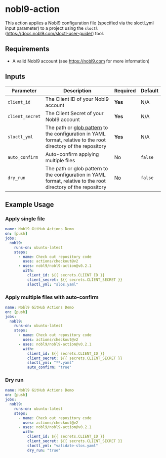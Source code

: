 # nobl9-action

This action applies a Nobl9 configuration file (specified via the sloctl_yml input parameter) to a project using the `sloctl` (https://docs.nobl9.com/sloctl-user-guide/) tool.

## Requirements

- A valid Nobl9 account (see https://nobl9.com for more information)

## Inputs

| Parameter | Description | Required | Default |
| --- | --- | --- | --- |
| `client_id` | The Client ID of your Nobl9 account | **Yes** | N/A |
| `client_secret` | The Client Secret of your Nobl9 account | **Yes** | N/A |
| `sloctl_yml` | The path or [glob pattern](https://pkg.go.dev/path/filepath#Match) to the configuration in YAML format, relative to the root directory of the repository | **Yes** | N/A |
| `auto_confirm` | Auto-confirm applying multiple files | No | `false` |
| `dry_run` | The path or glob pattern to the configuration in YAML format, relative to the root directory of the repository | No | `false` |

## Example Usage

### Apply single file
```yaml
name: Nobl9 GitHub Actions Demo
on: [push]
jobs:
  nobl9:
    runs-on: ubuntu-latest
    steps:
      - name: Check out repository code
        uses: actions/checkout@v2
      - uses: nobl9/nobl9-action@v0.2.1
        with:
          client_id: ${{ secrets.CLIENT_ID }}
          client_secret: ${{ secrets.CLIENT_SECRET }}
          sloctl_yml: "slos.yaml"
```

### Apply multiple files with auto-confirm
```yaml
name: Nobl9 GitHub Actions Demo
on: [push]
jobs:
  nobl9:
    runs-on: ubuntu-latest
    steps:
      - name: Check out repository code
        uses: actions/checkout@v2
      - uses: nobl9/nobl9-action@v0.2.1
        with:
          client_id: ${{ secrets.CLIENT_ID }}
          client_secret: ${{ secrets.CLIENT_SECRET }}
          sloctl_yml: "**.yaml"
          auto_confirm: "true"
```

### Dry run
```yaml
name: Nobl9 GitHub Actions Demo
on: [push]
jobs:
  nobl9:
    runs-on: ubuntu-latest
    steps:
      - name: Check out repository code
        uses: actions/checkout@v2
      - uses: nobl9/nobl9-action@v0.2.1
        with:
          client_id: ${{ secrets.CLIENT_ID }}
          client_secret: ${{ secrets.CLIENT_SECRET }}
          sloctl_yml: "validate-slos.yaml"
          dry_run: "true"
```

